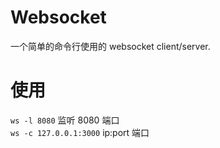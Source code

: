 # Websocket
一个简单的命令行使用的 websocket client/server.    

# 使用
```ws -l 8080``` 监听 8080 端口    
```ws -c 127.0.0.1:3000``` ip:port 端口

